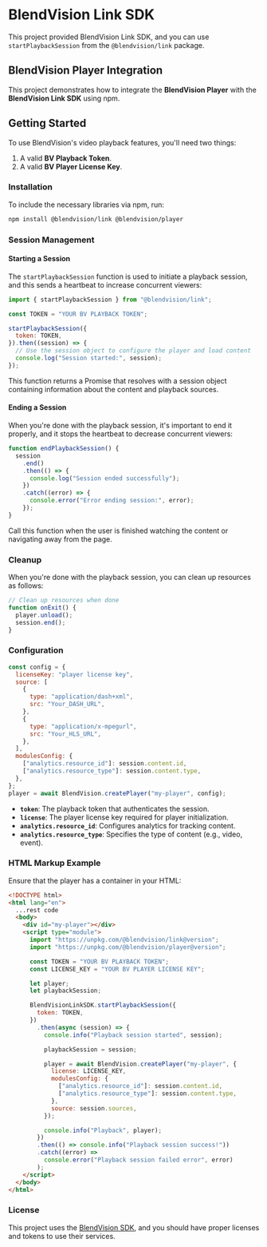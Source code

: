 # BlendVision Link SDK

This project provided BlendVision Link SDK, and you can use `startPlaybackSession` from the `@blendvision/link` package.

## BlendVision Player Integration

This project demonstrates how to integrate the **BlendVision Player** with the **BlendVision Link SDK** using npm.

## Getting Started

To use BlendVision's video playback features, you'll need two things:

1. A valid **BV Playback Token**.
2. A valid **BV Player License Key**.

### Installation

To include the necessary libraries via npm, run:

```bash
npm install @blendvision/link @blendvision/player
```

### Session Management

#### Starting a Session

The `startPlaybackSession` function is used to initiate a playback session, and this sends a heartbeat to increase concurrent viewers:

```javascript
import { startPlaybackSession } from "@blendvision/link";

const TOKEN = "YOUR BV PLAYBACK TOKEN";

startPlaybackSession({
  token: TOKEN,
}).then((session) => {
  // Use the session object to configure the player and load content
  console.log("Session started:", session);
});
```

This function returns a Promise that resolves with a session object containing information about the content and playback sources.

#### Ending a Session

When you're done with the playback session, it's important to end it properly, and it stops the heartbeat to decrease concurrent viewers:

```javascript
function endPlaybackSession() {
  session
    .end()
    .then(() => {
      console.log("Session ended successfully");
    })
    .catch((error) => {
      console.error("Error ending session:", error);
    });
}
```

Call this function when the user is finished watching the content or navigating away from the page.

### Cleanup

When you're done with the playback session, you can clean up resources as follows:

```javascript
// Clean up resources when done
function onExit() {
  player.unload();
  session.end();
}
```

### Configuration

```javascript
const config = {
  licenseKey: "player license key",
  source: [
    {
      type: "application/dash+xml",
      src: "Your_DASH_URL",
    },
    {
      type: "application/x-mpegurl",
      src: "Your_HLS_URL",
    },
  ],
  modulesConfig: {
    ["analytics.resource_id"]: session.content.id,
    ["analytics.resource_type"]: session.content.type,
  },
};
player = await BlendVision.createPlayer("my-player", config);
```

- **`token`**: The playback token that authenticates the session.
- **`license`**: The player license key required for player initialization.
- **`analytics.resource_id`**: Configures analytics for tracking content.
- **`analytics.resource_type`**: Specifies the type of content (e.g., video, event).

### HTML Markup Example

Ensure that the player has a container in your HTML:

```html
<!DOCTYPE html>
<html lang="en">
  ...rest code
  <body>
    <div id="my-player"></div>
    <script type="module">
      import "https://unpkg.com/@blendvision/link@version";
      import "https://unpkg.com/@blendvision/player@version";

      const TOKEN = "YOUR BV PLAYBACK TOKEN";
      const LICENSE_KEY = "YOUR BV PLAYER LICENSE KEY";

      let player;
      let playbackSession;

      BlendVisionLinkSDK.startPlaybackSession({
        token: TOKEN,
      })
        .then(async (session) => {
          console.info("Playback session started", session);

          playbackSession = session;

          player = await BlendVision.createPlayer("my-player", {
            license: LICENSE_KEY,
            modulesConfig: {
              ["analytics.resource_id"]: session.content.id,
              ["analytics.resource_type"]: session.content.type,
            },
            source: session.sources,
          });

          console.info("Playback", player);
        })
        .then(() => console.info("Playback session success!"))
        .catch((error) =>
          console.error("Playback session failed error", error)
        );
    </script>
  </body>
</html>
```

### License

This project uses the [BlendVision SDK](https://blendvision.com), and you should have proper licenses and tokens to use their services.
